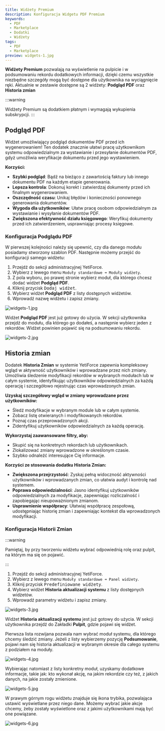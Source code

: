```yaml
---
title: Widżety Premium
description: Konfiguracja Widgetu PDF Premium
keywords:
  - PDF
  - Marketplace
  - Dodatki
  - Widżety
tags:
  - PDF
  - Marketplace
preview: widgets-1.jpg
---
```


**Widżety Premium** pozwalają na wyświetlenie na pulpicie i w podsumowaniu rekordu dodatkowych informacji, dzięki czemu wszystkie niezbędne szczegóły mogą być dostępne dla użytkownika na wyciągnięcie ręki. Aktualnie w zestawie dostępne są 2 widżety: **Podgląd PDF** oraz **Historia zmian**

:::warning

Widżety Premium są dodatkiem płatnym i wymagają wykupienia subskrypcji.
:::

## Podgląd PDF

Widżet umożliwiający podgląd dokumentów PDF przed ich wygenerowaniem! Ten dodatek znacznie ułatwi pracę użytkownikom systemu odpowiedzialnym za wystawianie i przesyłanie dokumentów PDF, gdyż umożliwia weryfikacje dokumentu przed jego wystawieniem.

**Korzyści:**

* **Szybki podgląd**: Bądź na bieżąco z zawartością faktury lub innego dokumentu PDF na każdym etapie generowania.
* **Lepsza kontrola**: Dokonuj korekt i zatwierdzaj dokumenty przed ich finalnym wygenerowaniem.
* **Oszczędność czasu**: Unikaj błędów i konieczności ponownego generowania dokumentów.
* **Wygoda dla użytkowników**: Ułatw pracę osobom odpowiedzialnym za wystawianie i wysyłanie dokumentów PDF.
* **Zwiększona efektywność działu księgowego**: Weryfikuj dokumenty przed ich zatwierdzeniem, usprawniając procesy księgowe.

### Konfiguracja Podglądu PDF

W pierwszej kolejności należy się upewnić, czy dla danego modułu posiadamy stworzony szablon PDF.
Następnie możemy przejść do konfiguracji samego widżetu:

1. Przejdź do sekcji administracyjnej YetiForce.
2. Wybierz z lewego menu ```Moduły standardowe ➜ Moduły widżety```.
3. Z pola wyboru, po prawej stronie wybierz moduł, dla którego chcesz dodać widżet **Podgląd PDF**.
4. Kliknij przycisk <kbd>Dodaj widżet</kbd>.
5. Wybierz widżet **Podgląd PDF** z listy dostępnych widżetów.
6. Wprowadź nazwę widżetu i zapisz zmiany.

![widgets-1.jpg](widgets-1.jpg)

Widżet **Podgląd PDF** jest już gotowy do użycia. W sekcji użytkownika przejdź do modułu, dla którego go dodałeś, a następnie wybierz jeden z rekordów. Widżet powinien pojawić się na podsumowaniu rekordu.

![widgets-2.jpg](widgets-2.jpg)

## Historia zmian

Dodatek **Historia Zmian** w systemie YetiForce zapewnia kompleksowy wgląd w aktywność użytkowników i wprowadzane przez nich zmiany. Umożliwia śledzenie modyfikacji rekordów w wybranych modułach lub w całym systemie, identyfikując użytkowników odpowiedzialnych za każdą operację i szczegółowo rejestrując czas wprowadzonych zmian.

**Uzyskaj szczegółowy wgląd w zmiany wprowadzane przez użytkowników:**

* Śledź modyfikacje w wybranym module lub w całym systemie.
* Zobacz listę otwieranych i modyfikowanych rekordów.
* Poznaj czas przeprowadzonych akcji.
* Zidentyfikuj użytkowników odpowiedzialnych za każdą operację. 

**Wykorzystaj zaawansowane filtry, aby:**

* Skupić się na konkretnych rekordach lub użytkownikach.
* Zlokalizować zmiany wprowadzone w określonym czasie.
* Szybko odnaleźć interesujące Cię informacje.

**Korzyści ze stosowania dodatku Historia Zmian:**

* **Zwiększona przejrzystość**: Zyskaj pełną widoczność aktywności użytkowników i wprowadzanych zmian, co ułatwia audyt i kontrolę nad systemem.
* **Poprawa odpowiedzialności**: Jasno identyfikuj użytkowników odpowiedzialnych za modyfikacje, zapewniając rozliczalność i zapobiegając nieupoważnionym zmianom.
* **Usprawnienie współpracy**: Ułatwiaj współpracę zespołową, udostępniając historię zmian i zapewniając kontekst dla wprowadzonych modyfikacji.

### Konfiguracja Historii Zmian

:::warning

Pamiętaj, by przy tworzeniu widżetu wybrać odpowiednią rolę oraz pulpit, na którym ma się on pojawić.

:::

1. Przejdź do sekcji administracyjnej YetiForce.
2. Wybierz z lewego menu ```Moduły standardowe ➜ Panel widżety```.
4. Kliknij przycisk <kbd>Predefiniowane widżety</kbd>.
5. Wybierz widżet **Historia aktualizacji systemu** z listy dostępnych widżetów.
6. Wprowadź parametry widżetu i zapisz zmiany.

![widgets-3.jpg](widgets-3.jpg)

Widżet **Historia aktualizacji systemu** jest już gotowy do użycia. W sekcji użytkownika przejdź do Zakładki **Pulpit**, gdzie pojawi się widżet. 

Pierwsza lista rozwijana pozwala nam wybrać moduł systemu, dla którego chcemy śledzić zmiany. Jeżeli z listy wybierzemy pozycję **Podsumowanie**, pojawi nam się historia aktualizacji w wybranym okresie dla całego systemu z podziałem na moduły.

![widgets-4.jpg](widgets-4.jpg)

Wybierając natomiast z listy konkretny moduł, uzyskamy dodatkowe informacje, takie jak: kto wykonał akcję, na jakim rekordzie czy też, z jakich danych, na jakie zostały zmienione.

![widgets-5.jpg](widgets-5.jpg)

W prawym górnym rogu widżetu znajduje się ikona trybika, pozwalająca ustawić wyświetlane przez niego dane. Możemy wybrać jakie akcje chcemy, żeby zostały wyświetlone oraz z jakimi użytkownikami mają być one powiązane.

![widgets-6.jpg](widgets-6.jpg)


